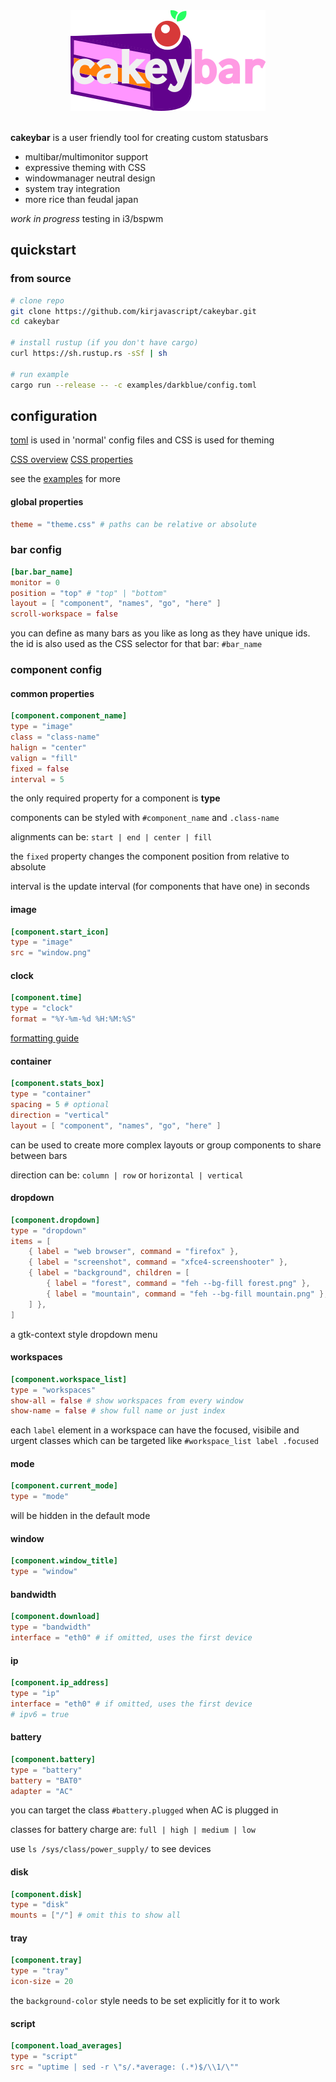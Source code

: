 <div align="center">
    <img src="misc/logo.svg.png" alt="cakeybar">
    <br>
</div>
<br>

**cakeybar** is a user friendly tool for creating custom statusbars

* multibar/multimonitor support
* expressive theming with CSS
* windowmanager neutral design
* system tray integration
* more rice than feudal japan

*work in progress* testing in i3/bspwm

## quickstart

### from source

```bash
# clone repo
git clone https://github.com/kirjavascript/cakeybar.git
cd cakeybar

# install rustup (if you don't have cargo)
curl https://sh.rustup.rs -sSf | sh

# run example
cargo run --release -- -c examples/darkblue/config.toml
```

## configuration

[toml](https://github.com/toml-lang/toml) is used in 'normal' config files and CSS is used for theming

[CSS overview](https://developer.gnome.org/gtk3/stable/chap-css-overview.html)
[CSS properties](https://developer.gnome.org/gtk3/stable/chap-css-properties.html)

see the [examples](examples) for more

#### global properties

```toml
theme = "theme.css" # paths can be relative or absolute
```

### bar config

```toml
[bar.bar_name]
monitor = 0
position = "top" # "top" | "bottom"
layout = [ "component", "names", "go", "here" ]
scroll-workspace = false
```

you can define as many bars as you like as long as they have unique ids. the id is also used as the CSS selector for that bar: `#bar_name`

### component config

#### common properties

```toml
[component.component_name]
type = "image"
class = "class-name"
halign = "center"
valign = "fill"
fixed = false
interval = 5
```

the only required property for a component is **type**

components can be styled with `#component_name` and `.class-name`

alignments can be: `start | end | center | fill`

the `fixed` property changes the component position from relative to absolute

interval is the update interval (for components that have one) in seconds

#### image

```toml
[component.start_icon]
type = "image"
src = "window.png"
```

#### clock

```toml
[component.time]
type = "clock"
format = "%Y-%m-%d %H:%M:%S"
```

[formatting guide](https://docs.rs/chrono/0.4.2/chrono/format/strftime/index.html)

#### container

```toml
[component.stats_box]
type = "container"
spacing = 5 # optional
direction = "vertical"
layout = [ "component", "names", "go", "here" ]
```

can be used to create more complex layouts or group components to share between bars

direction can be: `column | row` or `horizontal | vertical`


#### dropdown

```toml
[component.dropdown]
type = "dropdown"
items = [
    { label = "web browser", command = "firefox" },
    { label = "screenshot", command = "xfce4-screenshooter" },
    { label = "background", children = [
        { label = "forest", command = "feh --bg-fill forest.png" },
        { label = "mountain", command = "feh --bg-fill mountain.png" },
    ] },
]
```

a gtk-context style dropdown menu

#### workspaces

```toml
[component.workspace_list]
type = "workspaces"
show-all = false # show workspaces from every window
show-name = false # show full name or just index
```

each `label` element in a workspace can have the focused, visibile and urgent classes which can be targeted like `#workspace_list label .focused`

#### mode

```toml
[component.current_mode]
type = "mode"
```

will be hidden in the default mode

#### window

```toml
[component.window_title]
type = "window"
```

#### bandwidth

```toml
[component.download]
type = "bandwidth"
interface = "eth0" # if omitted, uses the first device
```

#### ip

```toml
[component.ip_address]
type = "ip"
interface = "eth0" # if omitted, uses the first device
# ipv6 = true
```

#### battery

```toml
[component.battery]
type = "battery"
battery = "BAT0"
adapter = "AC"
```

you can target the class `#battery.plugged` when AC is plugged in

classes for battery charge are: `full | high | medium | low`

use `ls /sys/class/power_supply/` to see devices

#### disk

```toml
[component.disk]
type = "disk"
mounts = ["/"] # omit this to show all
```

#### tray

```toml
[component.tray]
type = "tray"
icon-size = 20
```

the `background-color` style needs to be set explicitly for it to work

#### script

```toml
[component.load_averages]
type = "script"
src = "uptime | sed -r \"s/.*average: (.*)$/\\1/\""
```
